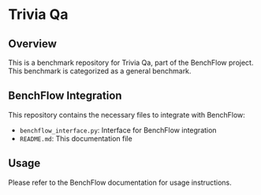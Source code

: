 # Trivia Qa

## Overview

This is a benchmark repository for Trivia Qa, part of the BenchFlow project. This benchmark is categorized as a general benchmark.

## BenchFlow Integration

This repository contains the necessary files to integrate with BenchFlow:

- `benchflow_interface.py`: Interface for BenchFlow integration
- `README.md`: This documentation file

## Usage

Please refer to the BenchFlow documentation for usage instructions.
